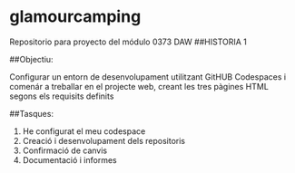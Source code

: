 # glamourcamping
Repositorio para proyecto del módulo 0373 DAW
##HISTORIA 1

##Objectiu:

Configurar un entorn de desenvolupament utilitzant GitHUB Codespaces i comenár a treballar en el projecte web, creant les tres pàgines HTML segons els requisits definits

##Tasques:

1. He configurat el meu codespace
2. Creació i desenvolupament dels repositoris
3. Confirmació de canvis
4. Documentació i informes
